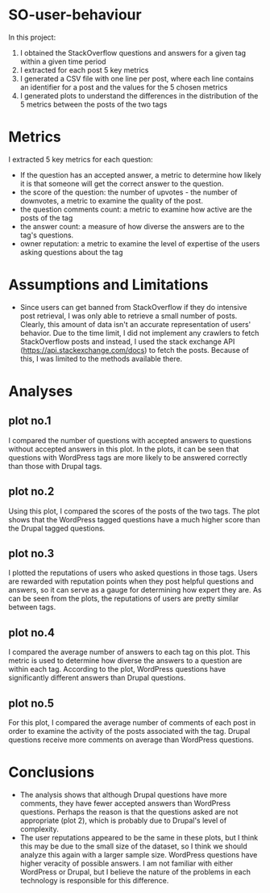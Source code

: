 # SO-user-behaviour
In this project:
1. I obtained the StackOverflow questions and answers for a given tag within a given time period
2. I extracted for each post 5 key metrics
3. I generated a CSV file with one line per post, where each line contains an identifier for a post and the values for the 5 chosen metrics
4. I generated plots to understand the differences in the distribution of the 5 metrics between the posts of the two tags

# Metrics
I extracted 5 key metrics for each question:
- If the question has an accepted answer, a metric to determine how likely it is that someone will get the correct answer to the question. 
- the score of the question: the number of upvotes - the number of downvotes, a metric to examine the quality of the post.
- the question comments count: a metric to examine how active are the posts of the tag
- the answer count: a measure of how diverse the answers are to the tag's questions.
- owner reputation: a metric to examine the level of expertise of the users asking questions about the tag

# Assumptions and Limitations
- Since users can get banned from StackOverflow if they do intensive post retrieval, I was only able to retrieve a small number of posts. Clearly, this amount of data isn't an accurate representation of users' behavior.
 Due to the time limit, I did not implement any crawlers to fetch StackOverflow posts and instead, I used the stack exchange API (https://api.stackexchange.com/docs) to fetch the posts. Because of this, I was limited to the methods available there.

# Analyses 

## plot no.1
I compared the number of questions with accepted answers to questions without accepted answers in this plot. In the plots, it can be seen that questions with WordPress tags are more likely to be answered correctly than those with Drupal tags.

## plot no.2
Using this plot, I compared the scores of the posts of the two tags. The plot shows that the WordPress tagged questions have a much higher score than the Drupal tagged questions.

## plot no.3
I plotted the reputations of users who asked questions in those tags. Users are rewarded with reputation points when they post helpful questions and answers, so it can serve as a gauge for determining how expert they are. As can be seen from the plots, the reputations of users are pretty similar between tags.

## plot no.4
I compared the average number of answers to each tag on this plot. This metric is used to determine how diverse the answers to a question are within each tag. According to the plot, WordPress questions have significantly different answers than Drupal questions.

## plot no.5
For this plot, I compared the average number of comments of each post in order to examine the activity of the posts associated with the tag. Drupal questions receive more comments on average than WordPress questions.

# Conclusions
- The analysis shows that although Drupal questions have more comments, they have fewer accepted answers than WordPress questions. Perhaps the reason is that the questions asked are not appropriate (plot 2), which is probably due to Drupal's level of complexity.
- The user reputations appeared to be the same in these plots, but I think this may be due to the small size of the dataset, so I think we should analyze this again with a larger sample size.
WordPress questions have higher veracity of possible answers. I am not familiar with either WordPress or Drupal, but I believe the nature of the problems in each technology is responsible for this difference.
